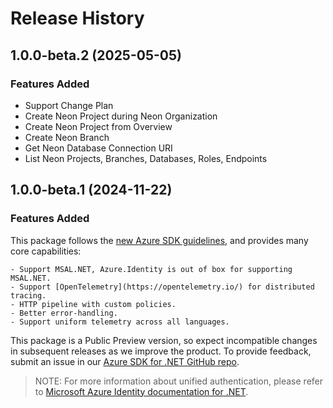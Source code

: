 # Release History

## 1.0.0-beta.2 (2025-05-05)

### Features Added

- Support Change Plan
- Create Neon Project during Neon Organization
- Create Neon Project from Overview
- Create Neon Branch
- Get Neon Database Connection URI
- List Neon Projects, Branches, Databases, Roles, Endpoints


## 1.0.0-beta.1 (2024-11-22)

### Features Added

This package follows the [new Azure SDK guidelines](https://azure.github.io/azure-sdk/general_introduction.html), and provides many core capabilities:

    - Support MSAL.NET, Azure.Identity is out of box for supporting MSAL.NET.
    - Support [OpenTelemetry](https://opentelemetry.io/) for distributed tracing.
    - HTTP pipeline with custom policies.
    - Better error-handling.
    - Support uniform telemetry across all languages.

This package is a Public Preview version, so expect incompatible changes in subsequent releases as we improve the product. To provide feedback, submit an issue in our [Azure SDK for .NET GitHub repo](https://github.com/Azure/azure-sdk-for-net/issues).

> NOTE: For more information about unified authentication, please refer to [Microsoft Azure Identity documentation for .NET](https://docs.microsoft.com/dotnet/api/overview/azure/identity-readme?view=azure-dotnet).
